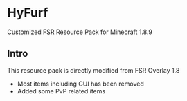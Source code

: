 # HyFurf
Customized FSR Resource Pack for Minecraft 1.8.9

## Intro
This resource pack is directly modified from FSR Overlay 1.8
 - Most items including GUI has been removed
 - Added some PvP related items
